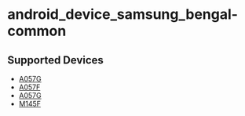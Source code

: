 # android_device_samsung_bengal-common

## Supported Devices
 - [A057G]()
 - [A057F]()
 - [A057G]()
 - [M145F]()
